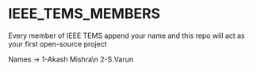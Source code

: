 # IEEE_TEMS_MEMBERS
Every member of IEEE TEMS append your name and this repo will act as your first open-source project

Names ->
1-Akash Mishra\n
2-S.Varun

